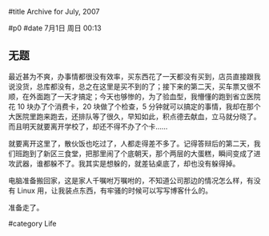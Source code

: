 
#title Archive for July, 2007

#p0
#date 7月1日 周日 00:13

## 无题

最近甚为不爽，办事情都很没有效率，买东西花了一天都没有买到，店员直接跟我
说没货，总库都没有，总之在这里是买不到的了；接下来的第二天，买车票又很不
顺，在外面跑了一天才搞定；今天也够惨的，为了验血型，我懵懂的跑到省立医院
花 10 块办了个消费卡，20 块做了个检查，5 分钟就可以搞定的事情，我却在那个
大医院里跑来跑去，还排队等了很久，早知如此，积点德去献血，立马就分晓了。
而且明天就要离开学校了，却还不得不办了个卡……

就要离开这里了，散伙饭也吃过了，人都走得差不多了。记得答辩后的第二天，我
们班跑到了新区三食堂，把那里闹了个底朝天，那个两层的大蛋糕，瞬间变成了进
攻武器，谁都躲不了。我其实是想躲的，就差钻桌底了，却也没有躲得掉。

电脑准备搬回家，这是家人千嘱咐万嘱咐的，不知道公司那边的情况怎么样，有没
有 Linux 用，让我装点东西，有牢骚的时候可以写写博客什么的。

准备走了。

#category Life

<!-- date: 2007-07-01T00:13:55+0800 -->



